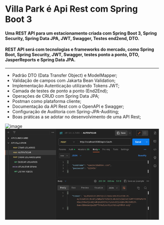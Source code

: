 # Villa Park é Api Rest com Spring Boot 3
#### Uma REST API para um estacionamento criada com Spring Boot 3, Spring Security, Spring Data JPA, JWT, Swagger, Testes end2end, DTO.
#### REST API será com tecnologias e frameworks do mercado, como Spring Boot, Spring Security, JWT, Swagger, testes ponto a ponto, DTO, JasperReports e Spring Data JPA.

---------------------------------------------------------------------
- Padrão DTO (Data Transfer Object) e ModelMapper;
- Validação de campos com Jakarta Bean Validation;
- Implementação Autenticação utilizando Tokens JWT;
- Camada de testes de ponto a ponto (End2End);
- Operações de CRUD com Spring Data JPA;
- Postman como plataforma cliente;
- Documentação da API Rest com o OpenAPI e Swagger;
- Configuração de Auditoria com Spring-JPA-Auditing;
- Boas práticas a se adotar no desenvolvimento de uma API Rest;

![image](https://github.com/Cidinha-dev/VillaPark-Api-Rest-SpringBoot3/assets/85828842/572f46de-4c4b-4420-b29f-3def3e62b52e)
![image](https://github.com/Cidinha-dev/Api-Rest-SpringBoot3/blob/master/token%20JWT.png?raw=true)


